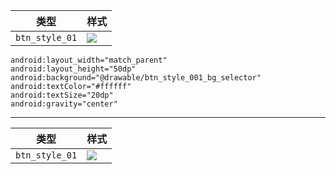 类型	| 样式
--- 	| ---
`btn_style_01` | ![](file:./btn_style_001.png) | 

```
android:layout_width="match_parent"
android:layout_height="50dp"
android:background="@drawable/btn_style_001_bg_selector"
android:textColor="#ffffff"
android:textSize="20dp"
android:gravity="center"
```
---


类型	| 样式
--- 	| ---
`btn_style_01` | ![](file:./btn_style_001.png) | 


